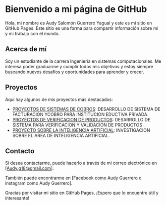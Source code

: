 # Bienvenido a mi página de GitHub

Hola, mi nombre es Audy Salomón Guerrero Yagual y este es mi sitio en GitHub Pages. 
Este sitio es una forma para compartir información sobre mí y mi trabajo con el mundo.

## Acerca de mí

Soy un estudiante de la carrera Ingeniería en sistemas computacionales. 
Me interesa poder graduarme y cumplir todos mis objetivos y estoy siempre buscando nuevos desafíos y oportunidades para aprender y crecer.

## Proyectos

Aquí hay algunos de mis proyectos más destacados:

- [PROYECTOS DE SISTEMAS DE COBROS]( https://www.dspace.espol.edu.ec/bitstream/123456789/32029/1/Desarrollo%20de%20sistema%20de%20facturaci%C3%B3n%20y%20cobro%20para%20una%20instituci%C3%B3n%20educativa%20privada.pdf): DESARROLLO DE SISTEMA DE FACTURACION YCOBRO PARA INSTITUCION EDUCTIVA PRIVADA.
- [PROYECTOS DE VERIFICACION DE PRODUCTOS]( https://www.redalyc.org/pdf/3604/360433575005.pdf): DESARROLLO DE SISTEMA PARA VERIFICACION Y VALIDACION DE PRODUCTOS .
- [PROYECTO SOBRE LA INTELIGENCIA ARTIFICIAL]( https://ri.ues.edu.sv/id/eprint/13463/1/Investigaci%C3%B3n%20aplicada%20al%20%C3%A1rea%20de%20inteligencia%20artificial%20y%20desaarrollo%20de%20un%20sistema%20experto.pdf): INVESTIGACION SOBRE EL AREA DE INTELIGENCIA ARTIFICIAL.

## Contacto

Si desea contactarme, puede hacerlo a través de mi correo electrónico en [Audy.g18@gmail.com]. 

También puede encontrarme en [Facebook como Audy Guerrero o instagram como Audy Guerrero].

Gracias por visitar mi sitio en GitHub Pages. ¡Espero que lo encuentre útil y interesante!
